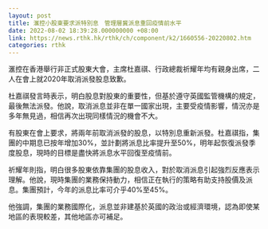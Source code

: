 ```yaml
---
layout: post
title: 滙控小股東要求派特別息　管理層冀派息重回疫情前水平
date: 2022-08-02 18:39:28.000000000 +08:00
link: https://news.rthk.hk/rthk/ch/component/k2/1660556-20220802.htm
categories: rthk
---
```


滙控在香港舉行非正式股東大會，主席杜嘉祺、行政總裁祈耀年均有親身出席，二人在會上就2020年取消派發股息致歉。

杜嘉祺發言時表示，明白股息對股東的重要性，但基於遵守英國監管機構的規定，最後無法派發。他說，取消派息並非在單一國家出現，主要受疫情影響，情況亦是多年無見過，相信再次出現同樣情況的機會不大。

有股東在會上要求，將兩年前取消派發的股息，以特別息重新派發。杜嘉祺指，集團的中期息已按年增加30%，並計劃將派息比率提升至50%，明年起恢復派發季度股息，現時的目標是盡快將派息水平回復至疫情前。

祈耀年則指，明白很多股東依靠集團的股息收入，對於取消派息引起強烈反應表示理解。他說，現時集團的業務保持動力，相信正在執行的策略有助支持股價及派息。集團預計，今年的派息比率可介乎40%至45%。

他強調，集團的業務國際化，派息並非建基於英國的政治或經濟環境，認為即使某地區的表現較差，其他地區亦可補足。
